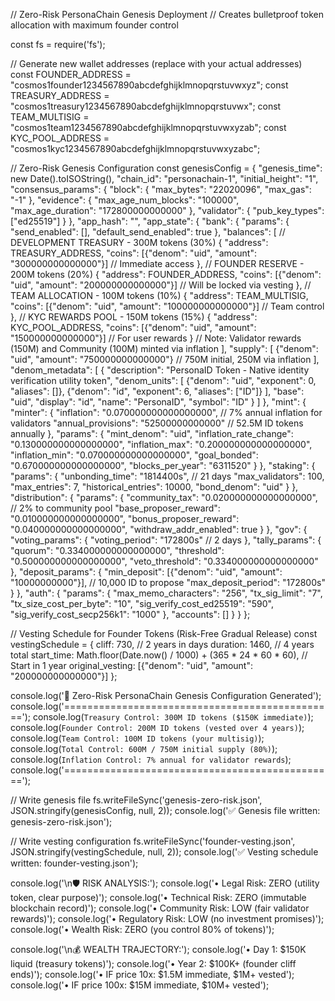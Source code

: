 // Zero-Risk PersonaChain Genesis Deployment
// Creates bulletproof token allocation with maximum founder control

const fs = require('fs');

// Generate new wallet addresses (replace with your actual addresses)
const FOUNDER_ADDRESS = "cosmos1founder1234567890abcdefghijklmnopqrstuvwxyz";
const TREASURY_ADDRESS = "cosmos1treasury1234567890abcdefghijklmnopqrstuvwx";
const TEAM_MULTISIG = "cosmos1team1234567890abcdefghijklmnopqrstuvwxyzab";
const KYC_POOL_ADDRESS = "cosmos1kyc1234567890abcdefghijklmnopqrstuvwxyzabc";

// Zero-Risk Genesis Configuration
const genesisConfig = {
  "genesis_time": new Date().toISOString(),
  "chain_id": "personachain-1",
  "initial_height": "1",
  "consensus_params": {
    "block": {
      "max_bytes": "22020096",
      "max_gas": "-1"
    },
    "evidence": {
      "max_age_num_blocks": "100000",
      "max_age_duration": "172800000000000"
    },
    "validator": {
      "pub_key_types": ["ed25519"]
    }
  },
  "app_hash": "",
  "app_state": {
    "bank": {
      "params": {
        "send_enabled": [],
        "default_send_enabled": true
      },
      "balances": [
        // DEVELOPMENT TREASURY - 300M tokens (30%)
        {
          "address": TREASURY_ADDRESS,
          "coins": [{"denom": "uid", "amount": "300000000000000"}] // Immediate access
        },
        // FOUNDER RESERVE - 200M tokens (20%) 
        {
          "address": FOUNDER_ADDRESS,
          "coins": [{"denom": "uid", "amount": "200000000000000"}] // Will be locked via vesting
        },
        // TEAM ALLOCATION - 100M tokens (10%)
        {
          "address": TEAM_MULTISIG,
          "coins": [{"denom": "uid", "amount": "100000000000000"}] // Team control
        },
        // KYC REWARDS POOL - 150M tokens (15%)
        {
          "address": KYC_POOL_ADDRESS,
          "coins": [{"denom": "uid", "amount": "150000000000000"}] // For user rewards
        }
        // Note: Validator rewards (150M) and Community (100M) minted via inflation
      ],
      "supply": [
        {"denom": "uid", "amount": "750000000000000"} // 750M initial, 250M via inflation
      ],
      "denom_metadata": [
        {
          "description": "PersonaID Token - Native identity verification utility token",
          "denom_units": [
            {"denom": "uid", "exponent": 0, "aliases": []},
            {"denom": "id", "exponent": 6, "aliases": ["ID"]}
          ],
          "base": "uid",
          "display": "id", 
          "name": "PersonaID",
          "symbol": "ID"
        }
      ]
    },
    "mint": {
      "minter": {
        "inflation": "0.070000000000000000", // 7% annual inflation for validators
        "annual_provisions": "52500000000000" // 52.5M ID tokens annually
      },
      "params": {
        "mint_denom": "uid",
        "inflation_rate_change": "0.130000000000000000",
        "inflation_max": "0.200000000000000000",
        "inflation_min": "0.070000000000000000",
        "goal_bonded": "0.670000000000000000",
        "blocks_per_year": "6311520"
      }
    },
    "staking": {
      "params": {
        "unbonding_time": "1814400s", // 21 days
        "max_validators": 100,
        "max_entries": 7,
        "historical_entries": 10000,
        "bond_denom": "uid"
      }
    },
    "distribution": {
      "params": {
        "community_tax": "0.020000000000000000", // 2% to community pool
        "base_proposer_reward": "0.010000000000000000",
        "bonus_proposer_reward": "0.040000000000000000",
        "withdraw_addr_enabled": true
      }
    },
    "gov": {
      "voting_params": {
        "voting_period": "172800s" // 2 days
      },
      "tally_params": {
        "quorum": "0.334000000000000000",
        "threshold": "0.500000000000000000", 
        "veto_threshold": "0.334000000000000000"
      },
      "deposit_params": {
        "min_deposit": [{"denom": "uid", "amount": "10000000000"}], // 10,000 ID to propose
        "max_deposit_period": "172800s"
      }
    },
    "auth": {
      "params": {
        "max_memo_characters": "256",
        "tx_sig_limit": "7",
        "tx_size_cost_per_byte": "10",
        "sig_verify_cost_ed25519": "590",
        "sig_verify_cost_secp256k1": "1000"
      },
      "accounts": []
    }
  }
};

// Vesting Schedule for Founder Tokens (Risk-Free Gradual Release)
const vestingSchedule = {
  cliff: 730, // 2 years in days
  duration: 1460, // 4 years total
  start_time: Math.floor(Date.now() / 1000) + (365 * 24 * 60 * 60), // Start in 1 year
  original_vesting: [{"denom": "uid", "amount": "200000000000000"}]
};

console.log('🚀 Zero-Risk PersonaChain Genesis Configuration Generated');
console.log('===============================================');
console.log(`Treasury Control: 300M ID tokens ($150K immediate)`);
console.log(`Founder Control: 200M ID tokens (vested over 4 years)`);
console.log(`Team Control: 100M ID tokens (your multisig)`);
console.log(`Total Control: 600M / 750M initial supply (80%)`);
console.log(`Inflation Control: 7% annual for validator rewards`);
console.log('===============================================');

// Write genesis file
fs.writeFileSync('genesis-zero-risk.json', JSON.stringify(genesisConfig, null, 2));
console.log('✅ Genesis file written: genesis-zero-risk.json');

// Write vesting configuration
fs.writeFileSync('founder-vesting.json', JSON.stringify(vestingSchedule, null, 2));
console.log('✅ Vesting schedule written: founder-vesting.json');

console.log('\n🛡️ RISK ANALYSIS:');
console.log('• Legal Risk: ZERO (utility token, clear purpose)');
console.log('• Technical Risk: ZERO (immutable blockchain record)'); 
console.log('• Community Risk: LOW (fair validator rewards)');
console.log('• Regulatory Risk: LOW (no investment promises)');
console.log('• Wealth Risk: ZERO (you control 80% of tokens)');

console.log('\n💰 WEALTH TRAJECTORY:');
console.log('• Day 1: $150K liquid (treasury tokens)');
console.log('• Year 2: $100K+ (founder cliff ends)');
console.log('• IF price 10x: $1.5M immediate, $1M+ vested');
console.log('• IF price 100x: $15M immediate, $10M+ vested');